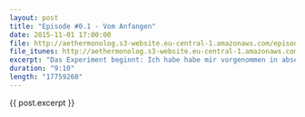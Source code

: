 ```yaml
---
layout: post
title: "Episode #0.1 - Vom Anfangen"
date: 2015-11-01 17:00:00
file: http://aethermonolog.s3-website.eu-central-1.amazonaws.com/episodes/aethermonolog-001.mp3
file_itunes: http://aethermonolog.s3-website.eu-central-1.amazonaws.com/episodes/aethermonolog-001.m4a
excerpt: "Das Experiment beginnt: Ich habe habe mir vorgenommen in absehbarer Zeit ein Album zu veröffentlichen. Das ist der erste Testlauf eines Podcasts, den ich nutzen möchte, um über Höhen, Tiefen und gelerntes des Schaffensprozesses zu berichten."
duration: "9:10"
length: "17759260"
---
```


{{ post.excerpt }}
